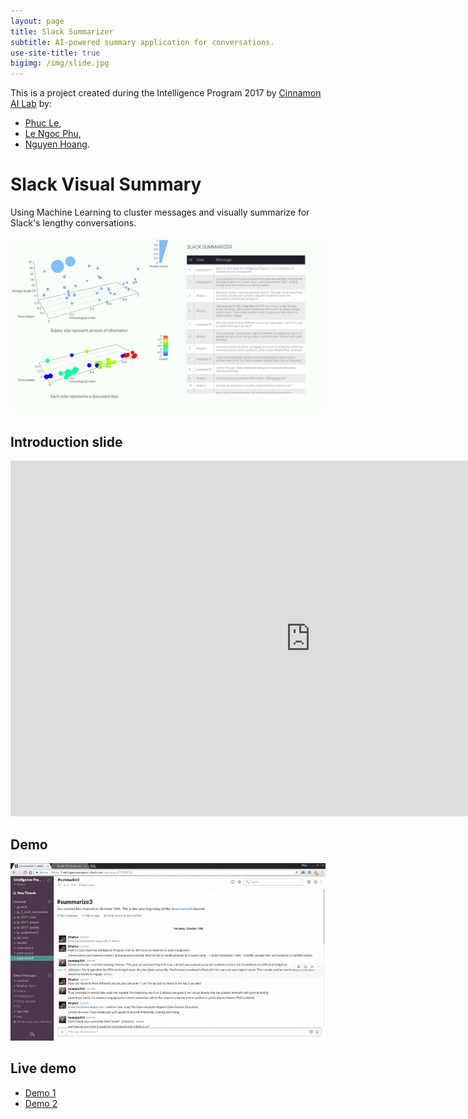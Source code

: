 ```yaml
---
layout: page
title: Slack Summarizer
subtitle: AI-powered summary application for conversations.
use-site-title: true
bigimg: /img/slide.jpg
---
```


This is a project created during the Intelligence Program 2017 by [Cinnamon AI Lab](https://cinnamonailabs.wordpress.com/) by: 
- [Phuc Le](https://lkhphuc.github.io), 
- [Le Ngoc Phu](https://github.com/lephu0803), 
- [Nguyen Hoang](https://github.com/amidadragon).

# Slack Visual Summary
Using Machine Learning to cluster messages and visually summarize for Slack's lengthy conversations. 

![preview](/img/visually.png)

## Introduction slide
<iframe src="https://docs.google.com/presentation/d/e/2PACX-1vSpusrJTGZ6pAG0LuaSzJkzmMoMr4yIENQ81R9ZLlUEhNwjMqK3vZOeUKsONF6ouh4xDTvXTQMrDqnj/embed?start=false&loop=false&delayms=3000" frameborder="0" width="960" height="569" allowfullscreen="true" mozallowfullscreen="true" webkitallowfullscreen="true"></iframe>

## Demo
![demo](/img/demo.gif)

## Live demo
- [Demo 1](https://s3-ap-southeast-1.amazonaws.com/slack-visualize/summarize3.html)
- [Demo 2](https://s3-ap-southeast-1.amazonaws.com/slack-visualize/summarize1.html)

